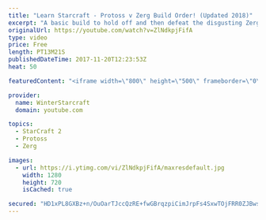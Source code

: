 ```yaml
---
title: "Learn Starcraft - Protoss v Zerg Build Order! (Updated 2018)"
excerpt: "A basic build to hold off and then defeat the disgusting Zerg! Meant for lower level players who have little direction, not for high level players looking for the dankest meta :) -- Watch live at https://www.twitch.tv/wintergaming"
originalUrl: https://youtube.com/watch?v=ZlNdkpjFifA
type: video
price: Free
length: PT13M21S
publishedDateTime: 2017-11-20T12:23:53Z
heat: 50

featuredContent: "<iframe width=\"800\" height=\"500\" frameborder=\"0\" src=\"https://www.youtube.com/embed/ZlNdkpjFifA\" allow=\"accelerometer; autoplay; encrypted-media; gyroscope; picture-in-picture\" allowfullscreen></iframe>"

provider:
  name: WinterStarcraft
  domain: youtube.com

topics:
  - StarCraft 2
  - Protoss
  - Zerg

images:
  - url: https://i.ytimg.com/vi/ZlNdkpjFifA/maxresdefault.jpg
    width: 1280
    height: 720
    isCached: true

secured: "HD1xPL8GXBz+n/OuOarTJccQzRE+fwGBrqzpiCimJrpFs4SxwTOjFRR0ZJBws6mJskGPqBT0pSjGTMKM2aOuNsTWa+NDnbyclYURcKJyFJ44fa7Ov/PEdpwRXNEM2WKC/Ydlkofzd38RUvLgUBKdOUYg9Oo2l6I4woIAxGJyEp0GAGxz+Vhl15vAx5Qr4w0KC8wUSpCzCFs9VxwvWmnKl/FrbSKkO9FOY1P6ROtaeQRAXryCvcJECb1zKNVQpJkGkLRh2e5/eMhPUGyeFPT63ynIHdsrVBvthR6MNYhx6Nut7S6+ESgYX1iJByYvAa62d/A3hCUhcr9wHhNubne9YY1DTV913CprNzlj2KOxDmoNdix9KKAqN22v4avO1V3n/rW8IzZEkUE22S9ZGq8ugfZqAjYo24UZ2AM5XAbxOiU=;6XfRkPb00A9ZaDMrxxSsYA=="
---
```



